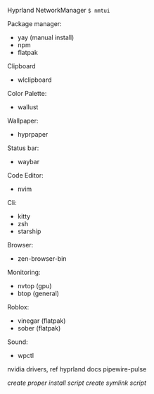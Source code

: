 Hyprland
NetworkManager `$ nmtui`

Package manager:
- yay (manual install)
- npm
- flatpak

Clipboard
- wlclipboard

Color Palette: 
- wallust

Wallpaper: 
- hyprpaper

Status bar: 
- waybar

Code Editor:
- nvim

Cli:
- kitty
- zsh
- starship

Browser:
- zen-browser-bin

Monitoring:
- nvtop (gpu)
- btop (general)

Roblox: 
- vinegar (flatpak)
- sober (flatpak)

Sound:
- wpctl



nvidia drivers, ref hyprland docs
pipewire-pulse

*create proper install script*
*create symlink script*
